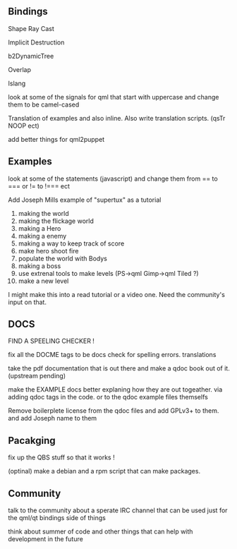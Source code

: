 ## Bindings

Shape Ray Cast 

Implicit Destruction 

b2DynamicTree

Overlap

Islang 

look at some of the signals for qml that start with uppercase and change 
them to be camel-cased 

Translation of examples and also inline. Also write translation scripts. (qsTr NOOP ect)

add better things for qml2puppet


## Examples 

look at some of the statements (javascript) and change them from == to === or != to !=== ect 

Add Joseph Mills example of "supertux" as a tutorial 

1) making the world 
2) making the flickage world 
3) making a Hero 
4) making a enemy 
5) making a way to keep track of score 
6) make hero shoot fire 
7) populate the world with Bodys 
8) making a boss
9) use extrenal tools to make levels (PS->qml Gimp->qml Tiled ?)
10) make a new level 

I might make this into a read tutorial or a video one. Need the community's input on that. 

## DOCS 
FIND A SPEELING CHECKER !

fix all the DOCME tags to be docs 
check for spelling errors. 
translations 

take the pdf documentation that is out there and make a qdoc book out of it. (upstream pending)

make the EXAMPLE docs better explaning how they are out togeather. via adding qdoc tags in the code. or to the qdoc example files themselfs

Remove boilerplete license from the qdoc files and add GPLv3+ to them. and add Joseph name to them 

 
## Pacakging 

fix up the QBS stuff so that it works !

(optinal)
make a debian and a rpm script that can make packages.  


## Community 
talk to the community about a sperate IRC channel that can be used just for the qml/qt bindings side of things 

think about summer of code and other things that can help with development in the future 


